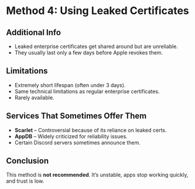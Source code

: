 # Method 4: Using Leaked Certificates

## Additional Info
- Leaked enterprise certificates get shared around but are unreliable.
- They usually last only a few days before Apple revokes them.

## Limitations
- Extremely short lifespan (often under 3 days).
- Same technical limitations as regular enterprise certificates.
- Rarely available.

## Services That Sometimes Offer Them
- **Scarlet** – Controversial because of its reliance on leaked certs.
- **AppDB** – Widely criticized for reliability issues.
- Certain Discord servers sometimes announce them.

## Conclusion
This method is **not recommended**. It’s unstable, apps stop working quickly, and trust is low.
